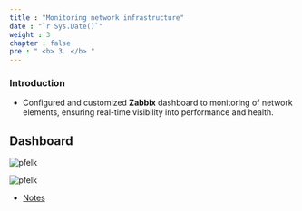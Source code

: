 ```yaml
---
title : "Monitoring network infrastructure"
date : "`r Sys.Date()`"
weight : 3
chapter : false
pre : " <b> 3. </b> "
---
```


### Introduction 
- Configured and customized **Zabbix** dashboard to monitoring of network elements, ensuring real-time visibility into performance and health.

## Dashboard

![pfelk](/projects/images/zabbix/1.png?featherlight=false&width=90pc)

![pfelk](/projects/images/zabbix/2.png?featherlight=false&width=90pc)

- [Notes](3.1-notes/)